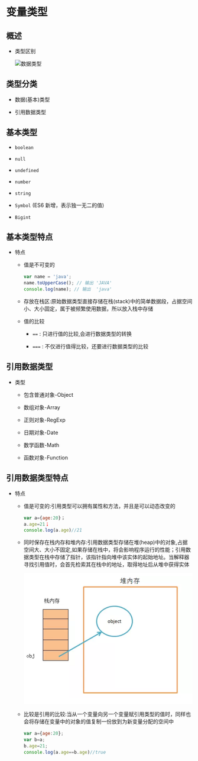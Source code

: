 # 变量类型

## 概述

+ 类型区别

    ![数据类型](./images/数据类型.png>)

## 类型分类

+ 数据(基本)类型

+ 引用数据类型

## 基本类型

+ `boolean`

+ `null`

+ `undefined`

+ `number`

+ `string`

+ `Symbol` (ES6 新增，表示独一无二的值)

+ `Bigint`

## 基本类型特点

+ 特点

  + 值是不可变的

      ```js
      var name = 'java';
      name.toUpperCase(); // 输出 'JAVA'
      console.log(name); // 输出  'java'
      ```

  + 存放在栈区:原始数据类型直接存储在栈(stack)中的简单数据段，占据空间小、大小固定，属于被频繁使用数据，所以放入栈中存储

  + 值的比较

    + `==` : 只进行值的比较,会进行数据类型的转换

    + `===` : 不仅进行值得比较，还要进行数据类型的比较

## 引用数据类型

+ 类型

  + 包含普通对象-Object

  + 数组对象-Array

  + 正则对象-RegExp

  + 日期对象-Date

  + 数学函数-Math

  + 函数对象-Function

## 引用数据类型特点

+ 特点

  + 值是可变的:引用类型可以拥有属性和方法，并且是可以动态改变的

      ```js
      var a={age:20}；
      a.age=21；
      console.log(a.age)//21
      ```

  + 同时保存在栈内存和堆内存:引用数据类型存储在堆(heap)中的对象,占据空间大、大小不固定,如果存储在栈中，将会影响程序运行的性能；引用数据类型在栈中存储了指针，该指针指向堆中该实体的起始地址。当解释器寻找引用值时，会首先检索其在栈中的地址，取得地址后从堆中获得实体

      ![堆](images/堆.png)

  + 比较是引用的比较:当从一个变量向另一个变量赋引用类型的值时，同样也会将存储在变量中的对象的值复制一份放到为新变量分配的空间中

      ```js
      var a={age:20};
      var b=a;
      b.age=21;
      console.log(a.age==b.age)//true
      ```
